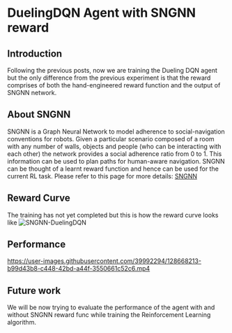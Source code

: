 # DuelingDQN Agent with SNGNN reward

## Introduction
Following the previous posts, now we are training the Dueling DQN agent but the only difference from the previous experiment is that the reward comprises of both the hand-engineered reward function and the output of SNGNN network.

## About SNGNN
SNGNN is a Graph Neural Network to model adherence to social-navigation conventions for robots. Given a particular scenario composed of a room with any number of walls, objects and people (who can be interacting with each other) the network provides a social adherence ratio from 0 to 1. This information can be used to plan paths for human-aware navigation.
SNGNN can be thought of a learnt reward function and hence can be used for the current RL task.
Please refer to this page for more details: [SNGNN](http://ljmanso.com/sngnn.php)

## Reward Curve
The training has not yet completed but this is how the reward curve looks like
![SNGNN-DuelingDQN](https://user-images.githubusercontent.com/39992294/128668173-c7af2eb6-b36f-4dfb-b8ab-6cfc316aa60d.png)


## Performance


https://user-images.githubusercontent.com/39992294/128668213-b99d43b8-c448-42bd-a44f-3550661c52c6.mp4



## Future work
We will be now trying to evaluate the performance of the agent with and without SNGNN reward func while training the Reinforcement Learning algorithm.
